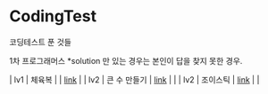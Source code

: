 # CodingTest
코딩테스트 푼 것들

1차 프로그래머스
  *solution 만 있는 경우는 본인이 답을 찾지 못한 경우.
  
  
| lv1 | 체육복 |  | [link](Programmers/코딩테스트%20고득점%20Kit/Greedy/체육복.js) |
| lv2 | 큰 수 만들기 | [link](Programmers/코딩테스트%20고득점%20Kit/Greedy/큰%20수%20만들기(greedy%20lv2).py) |  |
| lv2 | 조이스틱 | [link](Programmers/코딩테스트%20고득점%20Kit/Greedy/조이스틱(greedy%20lv2).py) |  |
